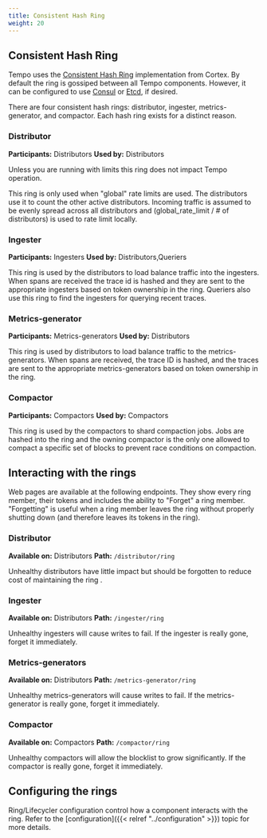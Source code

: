 ```yaml
---
title: Consistent Hash Ring
weight: 20
---
```


## Consistent Hash Ring

Tempo uses the [Consistent Hash Ring](https://cortexmetrics.io/docs/architecture/#the-hash-ring) implementation from Cortex.
By default the ring is gossiped between all Tempo components.  However, it can be configured to use [Consul](https://www.consul.io/) or [Etcd](https://etcd.io/), if desired.

There are four consistent hash rings: distributor, ingester, metrics-generator, and compactor. Each hash ring exists for a distinct reason.

### Distributor

**Participants:** Distributors
**Used by:** Distributors

Unless you are running with limits this ring does not impact Tempo operation.

This ring is only used when "global" rate limits are used. The distributors use it to count the other active distributors. Incoming traffic is assumed to be evenly spread across all distributors and (global_rate_limit / # of distributors) is used to rate limit locally.

### Ingester

**Participants:** Ingesters
**Used by:** Distributors,Queriers

This ring is used by the distributors to load balance traffic into the ingesters. When spans are received the trace id is hashed and they are sent to the appropriate ingesters based on token ownership in the ring. Queriers also use this ring to find the ingesters for querying recent traces.

### Metrics-generator

**Participants:** Metrics-generators
**Used by:** Distributors

This ring is used by distributors to load balance traffic to the metrics-generators. When spans are received, the trace ID is hashed, and the traces are sent to the appropriate metrics-generators based on token ownership in the ring.

### Compactor

**Participants:** Compactors
**Used by:** Compactors

This ring is used by the compactors to shard compaction jobs. Jobs are hashed into the ring and the owning compactor is the only one allowed to compact a specific set of blocks to prevent race conditions on compaction.

## Interacting with the rings

Web pages are available at the following endpoints. They show every ring member, their tokens and includes the ability to "Forget" a ring member. "Forgetting" is useful when a
ring member leaves the ring without properly shutting down (and therefore leaves its tokens in the ring).

### Distributor

**Available on:** Distributors
**Path:** `/distributor/ring`

Unhealthy distributors have little impact but should be forgotten to reduce cost of maintaining the ring .

### Ingester

**Available on:** Distributors
**Path:** `/ingester/ring`

Unhealthy ingesters will cause writes to fail. If the ingester is really gone, forget it immediately.

### Metrics-generators

**Available on:** Distributors
**Path:** `/metrics-generator/ring`

Unhealthy metrics-generators will cause writes to fail. If the metrics-generator is really gone, forget it immediately.

### Compactor

**Available on:** Compactors
**Path:** `/compactor/ring`

Unhealthy compactors will allow the blocklist to grow significantly. If the compactor is really gone, forget it immediately.

## Configuring the rings

Ring/Lifecycler configuration control how a component interacts with the ring. Refer to the [configuration]({{< relref "../configuration" >}}) topic for more details.

